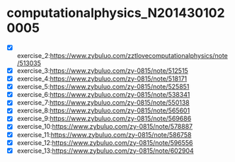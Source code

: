 # computationalphysics_N2014301020005
- [x] exercise_2:https://www.zybuluo.com/zztlovecomputationalphysics/note/513035
- [x] exercise_3:https://www.zybuluo.com/zy-0815/note/512515
- [x] exercise_4:https://www.zybuluo.com/zy-0815/note/518171
- [x] exercise_5:https://www.zybuluo.com/zy-0815/note/525851
- [x] exercise_6:https://www.zybuluo.com/zy-0815/note/538341
- [x] exercise_7:https://www.zybuluo.com/zy-0815/note/550138
- [x] exercise_8:https://www.zybuluo.com/zy-0815/note/565601
- [x] exercise_9:https://www.zybuluo.com/zy-0815/note/569686
- [x] exercise_10:https://www.zybuluo.com/zy-0815/note/578887
- [x] exercise_11:https://www.zybuluo.com/zy-0815/note/586758
- [x] exercise_12:https://www.zybuluo.com/zy-0815/note/596556
- [x] exercise_13:https://www.zybuluo.com/zy-0815/note/602904
